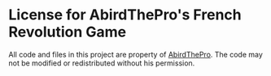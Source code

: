 # License for AbirdThePro's French Revolution Game

All code and files in this project are property of [AbirdThePro](https://abirdthepro.github.io). The code may not be modified or redistributed without his permission.
